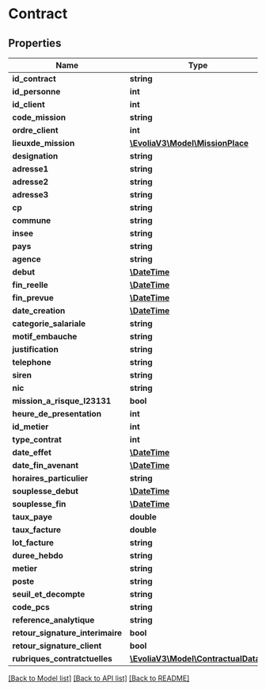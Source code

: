 # Contract

## Properties
Name | Type | Description | Notes
------------ | ------------- | ------------- | -------------
**id_contract** | **string** |  | [optional] 
**id_personne** | **int** |  | 
**id_client** | **int** |  | 
**code_mission** | **string** |  | 
**ordre_client** | **int** |  | 
**lieuxde_mission** | [**\EvoliaV3\Model\MissionPlace**](MissionPlace.md) |  | [optional] 
**designation** | **string** |  | [optional] 
**adresse1** | **string** |  | [optional] 
**adresse2** | **string** |  | [optional] 
**adresse3** | **string** |  | [optional] 
**cp** | **string** |  | [optional] 
**commune** | **string** |  | [optional] 
**insee** | **string** |  | [optional] 
**pays** | **string** |  | [optional] 
**agence** | **string** |  | 
**debut** | [**\DateTime**](\DateTime.md) |  | 
**fin_reelle** | [**\DateTime**](\DateTime.md) |  | [optional] 
**fin_prevue** | [**\DateTime**](\DateTime.md) |  | [optional] 
**date_creation** | [**\DateTime**](\DateTime.md) |  | [optional] 
**categorie_salariale** | **string** |  | 
**motif_embauche** | **string** |  | 
**justification** | **string** |  | [optional] 
**telephone** | **string** |  | [optional] 
**siren** | **string** |  | [optional] 
**nic** | **string** |  | [optional] 
**mission_a_risque_l23131** | **bool** |  | [optional] 
**heure_de_presentation** | **int** |  | [optional] 
**id_metier** | **int** |  | [optional] 
**type_contrat** | **int** |  | 
**date_effet** | [**\DateTime**](\DateTime.md) |  | [optional] 
**date_fin_avenant** | [**\DateTime**](\DateTime.md) |  | [optional] 
**horaires_particulier** | **string** |  | [optional] 
**souplesse_debut** | [**\DateTime**](\DateTime.md) |  | [optional] 
**souplesse_fin** | [**\DateTime**](\DateTime.md) |  | [optional] 
**taux_paye** | **double** |  | [optional] 
**taux_facture** | **double** |  | [optional] 
**lot_facture** | **string** |  | [optional] 
**duree_hebdo** | **string** |  | [optional] 
**metier** | **string** |  | [optional] 
**poste** | **string** |  | [optional] 
**seuil_et_decompte** | **string** |  | [optional] 
**code_pcs** | **string** |  | [optional] 
**reference_analytique** | **string** |  | [optional] 
**retour_signature_interimaire** | **bool** |  | [optional] 
**retour_signature_client** | **bool** |  | [optional] 
**rubriques_contratctuelles** | [**\EvoliaV3\Model\ContractualData[]**](ContractualData.md) |  | [optional] 

[[Back to Model list]](../../README.md#documentation-for-models) [[Back to API list]](../../README.md#documentation-for-api-endpoints) [[Back to README]](../../README.md)

